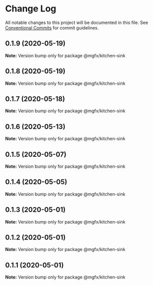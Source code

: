 # Change Log

All notable changes to this project will be documented in this file.
See [Conventional Commits](https://conventionalcommits.org) for commit guidelines.

## 0.1.9 (2020-05-19)

**Note:** Version bump only for package @mgfx/kitchen-sink





## 0.1.8 (2020-05-19)

**Note:** Version bump only for package @mgfx/kitchen-sink





## 0.1.7 (2020-05-18)

**Note:** Version bump only for package @mgfx/kitchen-sink





## 0.1.6 (2020-05-13)

**Note:** Version bump only for package @mgfx/kitchen-sink





## 0.1.5 (2020-05-07)

**Note:** Version bump only for package @mgfx/kitchen-sink





## 0.1.4 (2020-05-05)

**Note:** Version bump only for package @mgfx/kitchen-sink





## 0.1.3 (2020-05-01)

**Note:** Version bump only for package @mgfx/kitchen-sink





## 0.1.2 (2020-05-01)

**Note:** Version bump only for package @mgfx/kitchen-sink





## 0.1.1 (2020-05-01)

**Note:** Version bump only for package @mgfx/kitchen-sink
